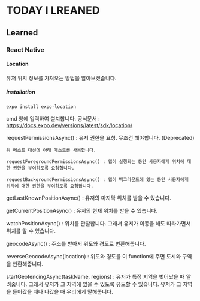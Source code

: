 # TODAY I LREANED

## Learned

### React Native

#### Location

유저 위치 정보를 가져오는 방법을 알아보겠습니다.

##### installation

`expo install expo-location`

cmd 창에 입력하여 설치합니다.
공식문서 : https://docs.expo.dev/versions/latest/sdk/location/

requestPermissionsAsync() : 유저 권한을 요청. 무조건 해야합니다. (Deprecated)

    위 메소드 대신에 아래 메소드를 사용합니다.

    requestForegroundPermissionsAsync() : 앱이 실행되는 동안 사용자에게 위치에 대한 권한을 부여하도록 요청합니다.

    requestBackgroundPermissionsAsync() : 앱이 백그라운드에 있는 동안 사용자에게 위치에 대한 권한을 부여하도록 요청합니다.

getLastKnownPositionAsync() : 유저의 마지막 위치를 받을 수 있습니다.

getCurrentPositionAsync() : 유저의 현재 위치를 받을 수 있습니다.

watchPositionAsync() : 위치를 관찰합니다. 그래서 유저가 이동을 해도 따라가면서 위치를 알 수 있습니다.

geocodeAsync() : 주소를 받아서 위도와 경도로 변환해줍니다.

reverseGeocodeAsync(location) : 위도와 경도를 이 function에 주면 도시와 구역을 반환해줍니다.

startGeofencingAsync(taskName, regions) : 유저가 특정 지역을 벗어났을 때 알려줍니다. 그래서 유저가 그 지역에 있을 수 있도록 유도할 수 있습니다. 유저가 그 지역을 들어갔을 때나 나갔을 때 우리에게 말해줍니다.


